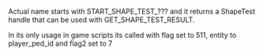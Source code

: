 Actual name starts with START_SHAPE_TEST_??? and it returns a ShapeTest handle that can be used with GET_SHAPE_TEST_RESULT.

In its only usage in game scripts its called with flag set to 511, entity to player_ped_id and flag2 set to 7